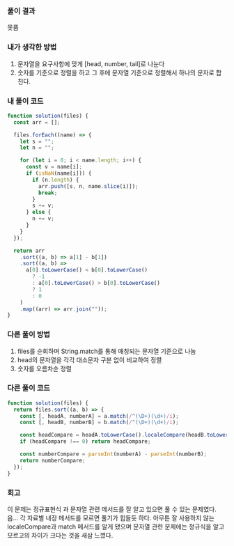 ### 풀이 결과

못품

### 내가 생각한 방법

1. 문자열을 요구사항에 맞게 [head, number, tail]로 나눈다
2. 숫자를 기준으로 정렬을 하고 그 후에 문자열 기준으로 정렬해서 하나의 문자로 합친다.

### 내 풀이 코드

```javascript
function solution(files) {
  const arr = [];

  files.forEach((name) => {
    let s = "";
    let n = "";

    for (let i = 0; i < name.length; i++) {
      const v = name[i];
      if (isNaN(name[i])) {
        if (n.length) {
          arr.push([s, n, name.slice(i)]);
          break;
        }
        s += v;
      } else {
        n += v;
      }
    }
  });

  return arr
    .sort((a, b) => a[1] - b[1])
    .sort((a, b) =>
      a[0].toLowerCase() < b[0].toLowerCase()
        ? -1
        : a[0].toLowerCase() > b[0].toLowerCase()
        ? 1
        : 0
    )
    .map((arr) => arr.join(""));
}
```

### 다른 풀이 방법

1. files를 순회하며 String.match를 통해 매칭되는 문자열 기준으로 나눔
2. head의 문자열을 각각 대소문자 구분 없이 비교하여 정렬
3. 숫자를 오름차순 정렬

### 다른 풀이 코드

```javascript
function solution(files) {
  return files.sort((a, b) => {
    const [, headA, numberA] = a.match(/^(\D+)(\d+)/i);
    const [, headB, numberB] = b.match(/^(\D+)(\d+)/i);

    const headCompare = headA.toLowerCase().localeCompare(headB.toLowerCase());
    if (headCompare !== 0) return headCompare;

    const numberCompare = parseInt(numberA) - parseInt(numberB);
    return numberCompare;
  });
}
```

### 회고

이 문제는 정규표현식 과 문자열 관련 메서드를 잘 알고 있으면 풀 수 있는 문제였다.
음... 각 자료별 내장 메서드를 모르면 풀기가 힘들듯 하다.
아무튼 잘 사용하지 않는 localeCompare과 match 메서드를 알게 됐으며 문자열 관련 문제에는 정규식을 알고 모르고의 차이가 크다는 것을 새삼 느꼈다.
